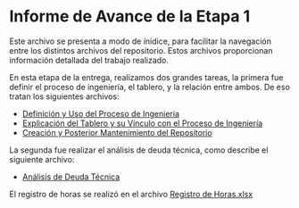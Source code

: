 # Informe de Avance de la Etapa 1
Este archivo se presenta a modo de ínidice, para facilitar la navegación entre los distintos archivos del repositorio. Estos archivos proporcionan información detallada del trabajo realizado.

En esta etapa de la entrega, realizamos dos grandes tareas, la primera fue definir el proceso de ingeniería, el tablero, y la relación entre ambos.
De eso tratan los siguientes archivos:
* [Definición y Uso del Proceso de Ingeniería](https://github.com/IngSoft-ISA2-2023-2/obligatorio-mazziotti-macedo-torres/blob/b404a1da6a1de9e9723dc9e7fafad91fe0a80717/Entrega%201/Documentacion/Definici%C3%B3n%20y%20Uso%20del%20Proceso%20de%20Ingenier%C3%ADa.md)
* [Explicación del Tablero y su Vínculo con el Proceso de Ingeniería](https://github.com/IngSoft-ISA2-2023-2/obligatorio-mazziotti-macedo-torres/blob/b404a1da6a1de9e9723dc9e7fafad91fe0a80717/Entrega%201/Documentacion/Explicaci%C3%B3n%20del%20Tablero%20y%20su%20V%C3%ADnculo%20con%20el%20Proceso%20de%20Ingenier%C3%ADa.md)
* [Creación y Posterior Mantenimiento del Repositorio](https://github.com/IngSoft-ISA2-2023-2/obligatorio-mazziotti-macedo-torres/blob/b404a1da6a1de9e9723dc9e7fafad91fe0a80717/Entrega%201/Documentacion/Creaci%C3%B3n%20y%20Posterior%20Mantenimiento%20del%20Repositorio.md)

La segunda fue realizar el análisis de deuda técnica, como describe el siguiente archivo:
* [Análisis de Deuda Técnica](https://github.com/IngSoft-ISA2-2023-2/obligatorio-mazziotti-macedo-torres/blob/b404a1da6a1de9e9723dc9e7fafad91fe0a80717/Entrega%201/Documentacion/An%C3%A1lisis%20de%20Deuda%20T%C3%A9cnica.md)

El registro de horas se realizó en el archivo [Registro de Horas.xlsx](https://github.com/IngSoft-ISA2-2023-2/obligatorio-mazziotti-macedo-torres/blob/b404a1da6a1de9e9723dc9e7fafad91fe0a80717/Entrega%201/Documentacion/Registro%20de%20Horas.xlsx)

